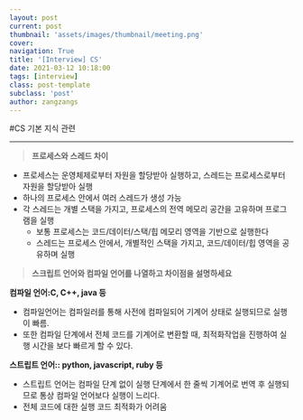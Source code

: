 ```yaml
---
layout: post
current: post
thumbnail: 'assets/images/thumbnail/meeting.png'
cover:
navigation: True
title: '[Interview] CS'
date: 2021-03-12 10:18:00
tags: [interview]
class: post-template
subclass: 'post'
author: zangzangs
---
```


#CS 기본 지식 관련
___

> **프로세스와 스레드 차이**
  -   프로세스는 운영체제로부터 자원을 할당받아 실행하고, 스레드는 프로세스로부터 자원을 할당받아 실행
  -   하나의 프로세스 안에서 여러 스레드가 생성 가능
  -   각 스레드는 개별 스택을 가지고, 프로세스의 전역 메모리 공간을 고유하며 프로그램을 실행
      -   보통 프로세스는 코드/데이터/스택/힙 메모리 영역을 기반으로 실행한다
      -   스레드는 프로세스 안에서, 개별적인 스택을 가지고, 코드/데이터/힙 영역을 공유하며 실행

> **스크립트 언어와 컴파일 언어를 나열하고 차이점을 설명하세요**

**컴파일 언어:C, C++, java 등**
- 컴파일언어는 컴파일러를 통해 사전에 컴파일되어 기계어 상태로 실행되므로 실행이 빠름.
- 또한 컴파일 단계에서 전체 코드를 기계어로 변환할 때, 최적화작업을 진행하여 실행 시간을 보다 빠르게 할 수 있다.
  
**스트립트 언어:: python, javascript, ruby 등**
- 스트립트 언어는 컴파일 단계 없이 실행 단계에서 한 줄씩 기계어로 번역 후 실행되므로 통상 컴파일 언어보다 실행이 느리다.
- 전체 코드에 대한 실행 코드 최적화가 어려움
